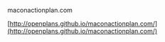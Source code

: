maconactionplan.com

[http://openplans.github.io/maconactionplan.com/](http://openplans.github.io/maconactionplan.com/)